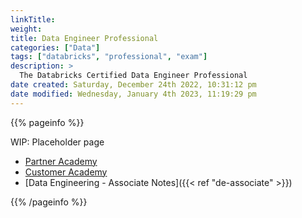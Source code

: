 ```yaml
---
linkTitle:
weight: 
title: Data Engineer Professional
categories: ["Data"]
tags: ["databricks", "professional", "exam"]
description: >
  The Databricks Certified Data Engineer Professional
date created: Saturday, December 24th 2022, 10:31:12 pm
date modified: Wednesday, January 4th 2023, 11:19:29 pm
---
```


{{% pageinfo %}}

WIP: Placeholder page

* [Partner Academy](https://partner-academy.databricks.com/)
* [Customer Academy](https://customer-academy.databricks.com/)
* [Data Engineering - Associate Notes]({{< ref "de-associate" >}})

{{% /pageinfo %}}
